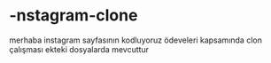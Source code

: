 # -nstagram-clone
merhaba instagram sayfasının kodluyoruz ödeveleri kapsamında clon çalışması ekteki dosyalarda mevcuttur
